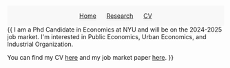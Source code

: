 
<!DOCTYPE html>
<html lang="en">
<head>
  <meta charset="UTF-8">
  <meta name="viewport" content="width=device-width, initial-scale=1.0">
  <title>{{ page.title }}</title>
  <link rel="stylesheet" href="{{ '/assets/css/style.css' | relative_url }}">
</head>
<body>

  <!-- Navigation Bar (Banner) -->
  <div style="background-color: #f8f8f8; padding: 15px; text-align: center;">
    <a href="/index.html" style="margin-right: 20px;">Home</a>
    <a href="/research.md" style="margin-right: 20px;">Research</a>
    <a href="/assets/docs/cv.pdf" target="_blank">CV</a>
  </div>

  <!-- Page Content -->
  <div class="content">
    {{ I am a Phd Candidate in Economics at NYU and will be on the 2024-2025 job market. I'm interested in Public Economics, Urban Economics, and Industrial Organization.


You can find my CV [here](assets/docs/cv.pdf) and my job market paper [here](assets/docs/jmp.pdf).
 }}
  </div>

</body>
</html>

